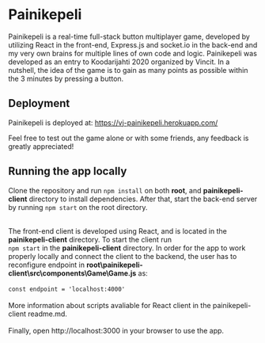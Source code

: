 # Painikepeli
Painikepeli is a real-time full-stack button multiplayer game, developed by utilizing React in the front-end, Express.js and socket.io in the back-end and my very own brains for multiple lines of own code and logic. Painikepeli was developed as an entry to Koodarijahti 2020 organized by Vincit. In a nutshell, the idea of the game is to gain as many points as possible within the 3 minutes by pressing a button.

## Deployment<br>
Painikepeli is deployed at: https://vj-painikepeli.herokuapp.com/

Feel free to test out the game alone or with some friends, any feedback is greatly appreciated!

## Running the app locally

Clone the repository and run ```npm install``` on both **root**, and **painikepeli-client** directory to install dependencies. After that, start the back-end server by running ```npm start``` on the root directory.<br><br>

The front-end client is developed using React, and is located in the **painikepeli-client** directory. To start the client run<br> ```npm start``` in the **painikepeli-client** directory. In order for the app to work properly locally and connect the client to the backend, the user has to reconfigure endpoint in **root\painikepeli-client\src\components\Game\Game.js** as:<br><br>```const endpoint = 'localhost:4000' ```<br><br>
More information about scripts avaliable for React client in the painikepeli-client readme.md.<br><br>
Finally, open http://localhost:3000 in your browser to use the app.
